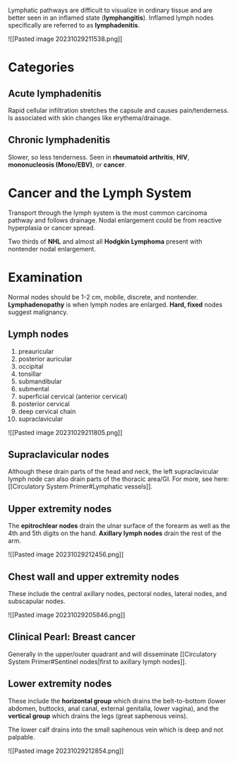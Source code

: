 Lymphatic pathways are difficult to visualize in ordinary tissue and are better seen in an inflamed state (**lymphangitis**). Inflamed lymph nodes specifically are referred to as **lymphadenitis**.

![[Pasted image 20231029211538.png]]
# Categories
## Acute lymphadenitis
Rapid cellular infiltration stretches the capsule and causes pain/tenderness. Is associated with skin changes like erythema/drainage.
## Chronic lymphadenitis
Slower, so less tenderness. Seen in **rheumatoid arthritis**, **HIV**, **mononucleosis (Mono/EBV)**, or **cancer**.
# Cancer and the Lymph System
Transport through the lymph system is the most common carcinoma pathway and follows drainage. Nodal enlargement could be from reactive hyperplasia or cancer spread.

Two thirds of **NHL** and almost all **Hodgkin Lymphoma** present with nontender nodal enlargement.
# Examination
Normal nodes should be 1-2 cm, mobile, discrete, and nontender. **Lymphadenopathy** is when lymph nodes are enlarged. **Hard, fixed** nodes suggest malignancy.
## Lymph nodes
1. preauricular  
2. posterior auricular  
3. occipital  
4. tonsillar  
5. submandibular  
6. submental  
7. superficial cervical (anterior cervical)  
8. posterior cervical  
9. deep cervical chain  
10. supraclavicular

![[Pasted image 20231029211805.png]]
## Supraclavicular nodes
Although these drain parts of the head and neck, the left supraclavicular lymph node can also drain parts of the thoracic area/GI. For more, see here: [[Circulatory System Primer#Lymphatic vessels]].
## Upper extremity nodes
The **epitrochlear nodes** drain the ulnar surface of the forearm as well as the 4th and 5th digits on the hand. **Axillary lymph nodes** drain the rest of the arm.

![[Pasted image 20231029212456.png]]
## Chest wall and upper extremity nodes
These include the central axillary nodes, pectoral nodes, lateral nodes, and subscapular nodes.

![[Pasted image 20231029205846.png]]
## Clinical Pearl: Breast cancer
Generally in the upper/outer quadrant and will disseminate [[Circulatory System Primer#Sentinel nodes|first to axillary lymph nodes]].
## Lower extremity nodes
These include the **horizontal group** which drains the belt-to-bottom (lower abdomen, buttocks, anal canal, external genitalia, lower vagina), and the **vertical group** which drains the legs (great saphenous veins).

The lower calf drains into the small saphenous vein which is deep and not palpable.

![[Pasted image 20231029212854.png]]